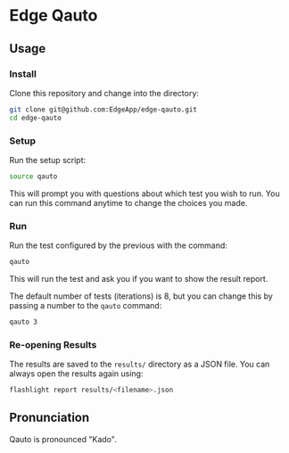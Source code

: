 # Edge Qauto

## Usage

### Install

Clone this repository and change into the directory:

```sh
git clone git@github.com:EdgeApp/edge-qauto.git
cd edge-qauto
```

### Setup

Run the setup script:

```sh
source qauto
```

This will prompt you with questions about which test you wish to run. 
You can run this command anytime to change the choices you made.

### Run

Run the test configured by the previous with the command:

```sh
qauto
```

This will run the test and ask you if you want to show the result report.

The default number of tests (iterations) is 8, but you can change this by passing
a number to the `qauto` command:

```sh
qauto 3
```

### Re-opening Results

The results are saved to the `results/` directory as a JSON file. You can always
open the results again using:

```sh
flashlight report results/<filename>.json
```


## Pronunciation

Qauto is pronounced "Kado".
